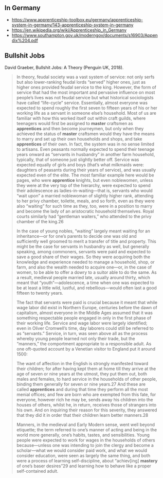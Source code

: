 ## In Germany

- https://www.apprenticeship-toolbox.eu/germany/apprenticeship-system-in-germany/143-apprenticeship-system-in-germany
- https://en.wikipedia.org/wiki/Apprenticeship_in_Germany
- https://www.southampton.gov.uk/moderngov/documents/s16903/Appendix%204.pdf

## Bullshit Jobs

David Graeber, Bullshit Jobs: A Theory (Penguin UK, 2018).

> In theory, feudal society was a vast system of service: not only serfs but also lower-ranking feudal lords “served” higher ones, just as higher ones provided feudal service to the king. However, the form of service that had the most important and pervasive influence on most people’s lives was not feudal service but what historical sociologists have called “life-cycle” service. Essentially, almost everyone was expected to spend roughly the first seven to fifteen years of his or her working life as a servant in someone else’s household. Most of us are familiar with how this worked itself out within craft guilds, where teenagers would first be assigned to **master** craftsmen as **apprentices** and then become journeymen, but only when they achieved the status of **master** craftsmen would they have the means to marry and set up their own households and shops, and take **apprentices** of their own. In fact, the system was in no sense limited to artisans. Even peasants normally expected to spend their teenage years onward as “servants in husbandry” in another farm household, typically, that of someone just slightly better off. Service was expected equally of girls and boys (that’s what milkmaids were: daughters of peasants during their years of service), and was usually expected even of the elite. The most familiar example here would be pages, who were **apprentice** knights, but even noblewomen, unless they were at the very top of the hierarchy, were expected to spend their adolescence as ladies-in-waiting—that is, servants who would “wait upon” a married noblewoman of slightly higher rank, attending to her privy chamber, toilette, meals, and so forth, even as they were also “waiting” for such time as they, too, were in a position to marry and become the lady of an aristocratic household themselves. Royal courts similarly had “gentleman waiters,” who attended to the privy chamber of the king.26
> 
> In the case of young nobles, “waiting” largely meant waiting for an inheritance—or for one’s parents to decide one was old and sufficiently well groomed to merit a transfer of title and property. This might be the case for servants in husbandry as well, but generally speaking, among commoners, servants were paid and expected to save a good share of their wages. So they were acquiring both the knowledge and experience needed to manage a household, shop, or farm, and also the wealth needed to acquire one—or, in the case of women, to be able to offer a dowry to a suitor able to do the same. As a result, medieval people married late, usually around thirty, which meant that “youth”—adolescence, a time when one was expected to be at least a little wild, lustful, and rebellious—would often last a good fifteen to twenty years.
>
> The fact that servants were paid is crucial because it meant that while wage labor did exist in Northern Europe, centuries before the dawn of capitalism, almost everyone in the Middle Ages assumed that it was something respectable people engaged in only in the first phase of their working life. Service and wage labor were largely identified; even in Oliver Cromwell’s time, day laborers could still be referred to as “servants.” Service, in turn, was seen above all as the process whereby young people learned not only their trade, but the “manners,” the comportment appropriate to a responsible adult. As one oft-quoted account by a Venetian visitor to England put it around 1500:
> 
> The want of affection in the English is strongly manifested toward their children; for after having kept them at home till they arrive at the age of seven or nine years at the utmost, they put them out, both males and females, to hard service in the households of other people, binding them generally for seven or nine years.27 And these are called **apprentices** and during that time they perform all the most menial offices; and few are born who are exempted from this fate, for everyone, however rich he may be, sends away his children into the houses of others, whilst he, in return, receives those of strangers into his own. And on inquiring their reason for this severity, they answered that they did it in order that their children learn better manners.28
> 
> Manners, in the medieval and Early Modern sense, went well beyond etiquette; the term referred to one’s manner of acting and being in the world more generally, one’s habits, tastes, and sensibilities. Young people were expected to work for wages in the households of others because—unless one was intending to join the clergy and become a scholar—what we would consider paid work, and what we would consider education, were seen as largely the same thing, and both were a process of learning self-discipline, about “achiev[ing] **mastery** of one’s baser desires”29 and learning how to behave like a proper self-contained adult.
